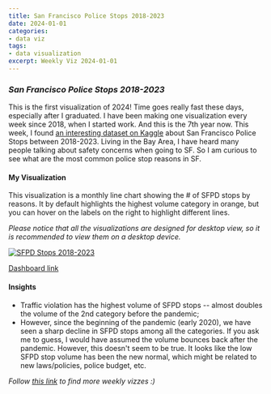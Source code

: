 ```yaml
---
title: San Francisco Police Stops 2018-2023
date: 2024-01-01
categories:
- data viz
tags:
- data visualization
excerpt: Weekly Viz 2024-01-01
---
```


### *San Francisco Police Stops 2018-2023*

This is the first visualization of 2024! Time goes really fast these days, especially after I graduated. I have been making one visualization every week since 2018, when I started work. And this is the 7th year now. This week, I found [an interesting dataset on Kaggle](https://www.kaggle.com/datasets/asaniczka/san-francisco-police-stop-data-2018-2023) about San Francisco Police Stops between 2018-2023. Living in the Bay Area, I have heard many people talking about safety concerns when going to SF. So I am curious to see what are the most common police stop reasons in SF.   

#### My Visualization

This visualization is a monthly line chart showing the # of SFPD stops by reasons. It by default highlights the highest volume category in orange, but you can hover on the labels on the right to highlight different lines.  

*Please notice that all the visualizations are designed for desktop view, so it is recommended to view them on a desktop device.*  

<div class='tableauPlaceholder' id='viz1704178130251' style='position: relative'>
  <noscript><a href='#'>
    <img alt='SFPD Stops 2018-2023 ' src='https:&#47;&#47;public.tableau.com&#47;static&#47;images&#47;20&#47;20240101SFPDStops2018-2023&#47;SFPDStops2018-2023&#47;1_rss.png' style='border: none' />
  </a></noscript>
  <object class='tableauViz'  style='display:none;'>
    <param name='host_url' value='https%3A%2F%2Fpublic.tableau.com%2F' />
    <param name='embed_code_version' value='3' />
    <param name='site_root' value='' />
    <param name='name' value='20240101SFPDStops2018-2023&#47;SFPDStops2018-2023' />
    <param name='tabs' value='no' />
    <param name='toolbar' value='yes' />
    <param name='static_image' value='https:&#47;&#47;public.tableau.com&#47;static&#47;images&#47;20&#47;20240101SFPDStops2018-2023&#47;SFPDStops2018-2023&#47;1.png' />
    <param name='animate_transition' value='yes' />
    <param name='display_static_image' value='yes' />
    <param name='display_spinner' value='yes' />
    <param name='display_overlay' value='yes' />
    <param name='display_count' value='yes' />
    <param name='language' value='en-US' />
  </object></div>            
  <script type='text/javascript'>             
    var divElement = document.getElementById('viz1704178130251');   
    var vizElement = divElement.getElementsByTagName('object')[0];      
    if ( divElement.offsetWidth > 800 ) { vizElement.style.width='800px';vizElement.style.height='627px';} else if ( divElement.offsetWidth > 500 ) { vizElement.style.width='800px';vizElement.style.height='627px';} else { vizElement.style.width='100%';vizElement.style.height='777px';}             
    var scriptElement = document.createElement('script');     
    scriptElement.src = 'https://public.tableau.com/javascripts/api/viz_v1.js';       
    vizElement.parentNode.insertBefore(scriptElement, vizElement);          
  </script>  

[Dashboard link](https://public.tableau.com/views/20240101SFPDStops2018-2023/SFPDStops2018-2023?:language=en-US&:display_count=n&:origin=viz_share_link)
  
#### Insights
* Traffic violation has the highest volume of SFPD stops -- almost doubles the volume of the 2nd category before the pandemic;
* However, since the beginning of the pandemic (early 2020), we have seen a sharp decline in SFPD stops among all the categories. If you ask me to guess, I would have assumed the volume bounces back after the pandemic. However, this doesn't seem to be true. It looks like the low SFPD stop volume has been the new normal, which might be related to new laws/policies, police budget, etc.  
   
*Follow [this link](https://yudong-94.github.io/personal-website/project/WeeklyViz2024/) to find more weekly vizzes :)*
